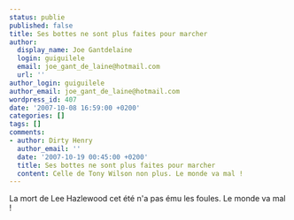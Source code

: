 ```yaml
---
status: publie
published: false
title: Ses bottes ne sont plus faites pour marcher
author:
  display_name: Joe Gantdelaine
  login: guiguilele
  email: joe_gant_de_laine@hotmail.com
  url: ''
author_login: guiguilele
author_email: joe_gant_de_laine@hotmail.com
wordpress_id: 407
date: '2007-10-08 16:59:00 +0200'
categories: []
tags: []
comments:
- author: Dirty Henry
  author_email: ''
  date: '2007-10-19 00:45:00 +0200'
  title: Ses bottes ne sont plus faites pour marcher
  content: Celle de Tony Wilson non plus. Le monde va mal !
---
```

La mort de Lee Hazlewood cet été n'a pas ému les foules. Le monde va mal !
